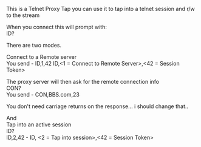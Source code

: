 This is a Telnet Proxy Tap you can use it to tap into a telnet session and r/w to the stream  

When you connect this will prompt with:  
ID?  
  
There are two modes.  

Connect to a Remote server  
You send - ID,1,42  ID,<1 = Connect to Remote Server>,<42 = Session Token>  
  
The proxy server will then ask for the remote connection info  
CON?  
You send - CON,BBS.com,23  

You don't need carriage returns on the response... i should change that..  
  
And  
Tap into an active session  
ID?  
ID,2,42 - ID, <2 = Tap into session>,<42 = Session Token>  
